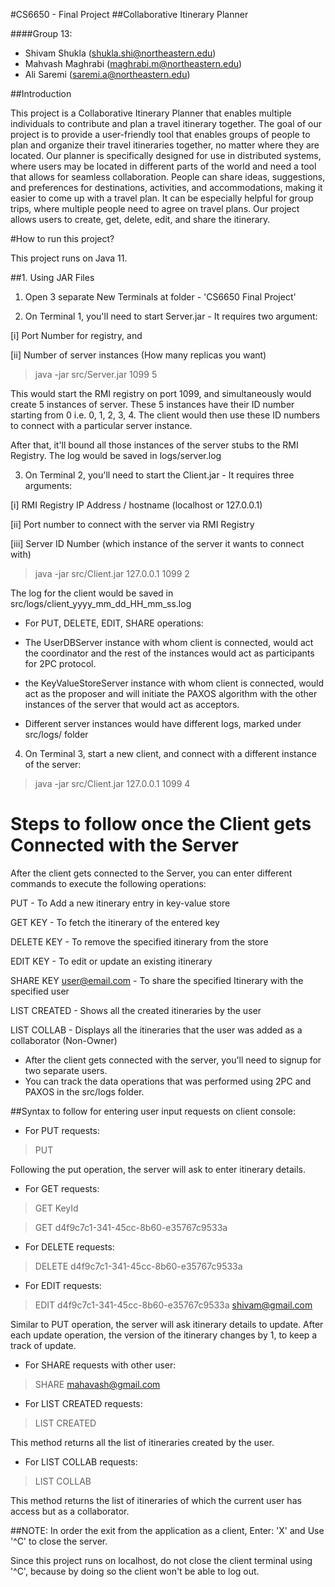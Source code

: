 #CS6650 - Final Project
##Collaborative Itinerary Planner

####Group 13:

- Shivam Shukla (shukla.shi@northeastern.edu)
- Mahvash Maghrabi (maghrabi.m@northeastern.edu)
- Ali Saremi (saremi.a@northeastern.edu)

##Introduction

This project is a Collaborative Itinerary Planner that enables multiple individuals to contribute and 
plan a travel itinerary together. The goal of our project is to provide a user-friendly tool that 
enables groups of people to plan and organize their travel itineraries together, no matter where 
they are located. Our planner is specifically designed for use in distributed systems, where users 
may be located in different parts of the world and need a tool that allows for seamless 
collaboration. People can share ideas, suggestions, and preferences for destinations, activities, 
and accommodations, making it easier to come up with a travel plan. It can be especially helpful 
for group trips, where multiple people need to agree on travel plans. Our project allows users to 
create, get, delete, edit, and share the itinerary.


#How to run this project?

This project runs on Java 11.

##1. Using JAR Files

1. Open 3 separate New Terminals at folder - 'CS6650 Final Project'


2. On Terminal 1, you'll need to start Server.jar - It requires two argument:

[i] Port Number for registry, and

[ii] Number of server instances (How many replicas you want)

> java -jar src/Server.jar 1099 5

This would start the RMI registry on port 1099, and simultaneously would create 5 instances of server.
These 5 instances have their ID number starting from 0 i.e. 0, 1, 2, 3, 4.
The client would then use these ID numbers to connect with a particular server instance.

After that, it'll bound all those instances of the server stubs to the RMI Registry.
The log would be saved in logs/server.log


3. On Terminal 2, you'll need to start the Client.jar - It requires three arguments:

[i] RMI Registry IP Address / hostname (localhost or 127.0.0.1)

[ii] Port number to connect with the server via RMI Registry

[iii] Server ID Number (which instance of the server it wants to connect with)

> java -jar src/Client.jar 127.0.0.1 1099 2

The log for the client would be saved in src/logs/client_yyyy_mm_dd_HH_mm_ss.log


- For PUT, DELETE, EDIT, SHARE operations:
- The UserDBServer instance with whom client is connected,
  would act the coordinator and the rest of the instances would act as participants for 2PC protocol.

- the KeyValueStoreServer instance with whom client is connected,
  would act as the proposer and will initiate the PAXOS algorithm with the other instances
  of the server that would act as acceptors.

- Different server instances would have different logs, marked under src/logs/ folder



4. On Terminal 3, start a new client, and connect with a different instance of the server:

> java -jar src/Client.jar 127.0.0.1 1099 4



# Steps to follow once the Client gets Connected with the Server

After the client gets connected to the Server, you can enter different commands to execute the following operations:

PUT             -   To Add a new itinerary entry in key-value store

GET KEY         -   To fetch the itinerary of the entered key

DELETE KEY      -   To remove the specified itinerary from the store

EDIT KEY        -   To edit or update an existing itinerary

SHARE KEY user@email.com    -       To share the specified Itinerary with the specified user

LIST CREATED    -   Shows all the created itineraries by the user

LIST COLLAB     -   Displays all the itineraries that the user was added as a collaborator (Non-Owner)


- After the client gets connected with the server, you'll need to signup for two separate users.
- You can track the data operations that was performed using 2PC and PAXOS in the src/logs folder.


##Syntax to follow for entering user input requests on client console:

- For PUT requests:

> PUT

Following the put operation, the server will ask to enter itinerary details.


- For GET requests:

> GET KeyId

> GET d4f9c7c1-341-45cc-8b60-e35767c9533a


- For DELETE requests:

> DELETE d4f9c7c1-341-45cc-8b60-e35767c9533a


- For EDIT requests:

> EDIT d4f9c7c1-341-45cc-8b60-e35767c9533a shivam@gmail.com

Similar to PUT operation, the server will ask itinerary details to update.
After each update operation, the version of the itinerary changes by 1, to keep a track of update.


- For SHARE requests with other user:

> SHARE mahavash@gmail.com



- For LIST CREATED requests:

> LIST CREATED

This method returns all the list of itineraries created by the user.



- For LIST COLLAB requests:

> LIST COLLAB

This method returns the list of itineraries of which the current user has access but as a collaborator.



##NOTE: In order the exit from the application as a client, Enter: 'X' and Use '^C' to close the server.

Since this project runs on localhost, do not close the client terminal using '^C', 
because by doing so the client won't be able to log out.